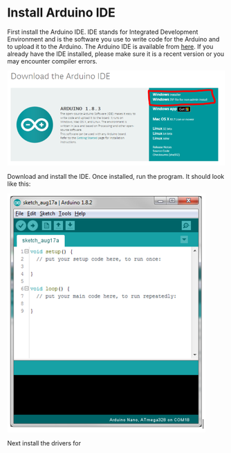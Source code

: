 # Install Arduino IDE

First install the Arduino IDE. IDE stands for Integrated Development Environment and is the software you use to write code for the Arduino and to upload it to the Arduino. The Arduino IDE is available from [here](https://www.arduino.cc/en/Main/Software). If you already have the IDE installed, please make sure it is a recent version or you may encounter compiler errors.

![](../.gitbook/assets/screenshot-from-2017-11-29-20-44-15.png)

Download and install the IDE. Once installed, run the program. It should look like this:

![](../.gitbook/assets/screenshot-from-2017-11-29-20-57-43.png)

Next install the drivers for 

